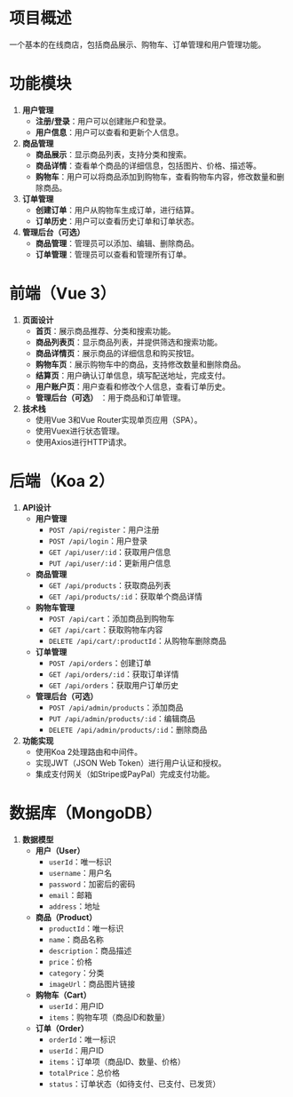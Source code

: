 # 项目概述
一个基本的在线商店，包括商品展示、购物车、订单管理和用户管理功能。

# 功能模块
1.  **用户管理**
    -   **注册/登录**：用户可以创建账户和登录。
    -   **用户信息**：用户可以查看和更新个人信息。
1.  **商品管理**
    -   **商品展示**：显示商品列表，支持分类和搜索。
    -   **商品详情**：查看单个商品的详细信息，包括图片、价格、描述等。
    -   **购物车**：用户可以将商品添加到购物车，查看购物车内容，修改数量和删除商品。
1.  **订单管理**
    -   **创建订单**：用户从购物车生成订单，进行结算。
    -   **订单历史**：用户可以查看历史订单和订单状态。
1.  **管理后台（可选）**
    -   **商品管理**：管理员可以添加、编辑、删除商品。
    -   **订单管理**：管理员可以查看和管理所有订单。

# 前端（Vue 3）
1.  **页面设计**
    -   **首页**：展示商品推荐、分类和搜索功能。
    -   **商品列表页**：显示商品列表，并提供筛选和搜索功能。
    -   **商品详情页**：展示商品的详细信息和购买按钮。
    -   **购物车页**：展示购物车中的商品，支持修改数量和删除商品。
    -   **结算页**：用户确认订单信息，填写配送地址，完成支付。
    -   **用户账户页**：用户查看和修改个人信息，查看订单历史。
    -   **管理后台（可选）** ：用于商品和订单管理。
1.  **技术栈**
    -   使用Vue 3和Vue Router实现单页应用（SPA）。
    -   使用Vuex进行状态管理。
    -   使用Axios进行HTTP请求。
# 后端（Koa 2）

1.  **API设计**
    -   **用户管理**
        -   `POST /api/register`：用户注册
        -   `POST /api/login`：用户登录
        -   `GET /api/user/:id`：获取用户信息
        -   `PUT /api/user/:id`：更新用户信息
    -   **商品管理**
        -   `GET /api/products`：获取商品列表
        -   `GET /api/products/:id`：获取单个商品详情
    -   **购物车管理**
        -   `POST /api/cart`：添加商品到购物车
        -   `GET /api/cart`：获取购物车内容
        -   `DELETE /api/cart/:productId`：从购物车删除商品
    -   **订单管理**
        -   `POST /api/orders`：创建订单
        -   `GET /api/orders/:id`：获取订单详情
        -   `GET /api/orders`：获取用户订单历史
    -   **管理后台（可选）**
        -   `POST /api/admin/products`：添加商品
        -   `PUT /api/admin/products/:id`：编辑商品
        -   `DELETE /api/admin/products/:id`：删除商品
1.  **功能实现**
    -   使用Koa 2处理路由和中间件。
    -   实现JWT（JSON Web Token）进行用户认证和授权。
    -   集成支付网关（如Stripe或PayPal）完成支付功能。

# 数据库（MongoDB）
1.  **数据模型**
    -   **用户（User）**
        -   `userId`：唯一标识
        -   `username`：用户名
        -   `password`：加密后的密码
        -   `email`：邮箱
        -   `address`：地址
    -   **商品（Product）**
        -   `productId`：唯一标识
        -   `name`：商品名称
        -   `description`：商品描述
        -   `price`：价格
        -   `category`：分类
        -   `imageUrl`：商品图片链接
    -   **购物车（Cart）**
        -   `userId`：用户ID
        -   `items`：购物车项（商品ID和数量）
    -   **订单（Order）**
        -   `orderId`：唯一标识
        -   `userId`：用户ID
        -   `items`：订单项（商品ID、数量、价格）
        -   `totalPrice`：总价格
        -   `status`：订单状态（如待支付、已支付、已发货）
